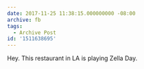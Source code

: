 ```yaml
---
date: 2017-11-25 11:38:15.000000000 -08:00
archive: fb
tags: 
  - Archive Post
id: '1511638695'
---
```


Hey. This restaurant in LA is playing Zella Day.
